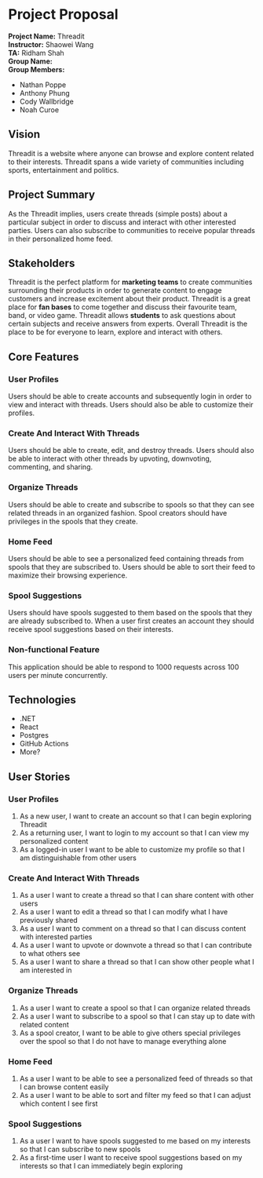 # Project Proposal

**Project Name:** Threadit  
**Instructor:** Shaowei Wang  
**TA:** Ridham Shah  
**Group Name:** <insert>  
**Group Members:**
- Nathan Poppe
- Anthony Phung
- Cody Wallbridge
- Noah Curoe

## Vision

Threadit is a website where anyone can browse and explore content related to their interests. Threadit spans a wide variety of communities including sports, entertainment and politics. 

## Project Summary

As the Threadit implies, users create threads (simple posts) about a particular subject in order to discuss and interact with other interested parties. Users can also subscribe to communities to receive popular threads in their personalized home feed.

## Stakeholders

Threadit is the perfect platform for **marketing teams** to create communities surrounding their products in order to generate content to engage customers and increase excitement about their product. Threadit is a great place for **fan bases** to come together and discuss their favourite team, band, or video game. Threadit allows **students** to ask questions about certain subjects and receive answers from experts. Overall Threadit is the place to be for everyone to learn, explore and interact with others.

## Core Features

### User Profiles

Users should be able to create accounts and subsequently login in order to view and interact with threads. Users should also be able to customize their profiles.

### Create And Interact With Threads

Users should be able to create, edit, and destroy threads. Users should also be able to interact with other threads by upvoting, downvoting, commenting, and sharing.

### Organize Threads

Users should be able to create and subscribe to spools so that they can see related threads in an organized fashion. Spool creators should have privileges in the spools that they create.

### Home Feed

Users should be able to see a personalized feed containing threads from spools that they are subscribed to. Users should be able to sort their feed to maximize their browsing experience.

### Spool Suggestions

Users should have spools suggested to them based on the spools that they are already subscribed to. When a user first creates an account they should receive spool suggestions based on their interests.

### Non-functional Feature

This application should be able to respond to 1000 requests across 100 users per minute concurrently.


## Technologies

- .NET
- React
- Postgres
- GitHub Actions
- More?

## User Stories

### User Profiles

1. As a new user, I want to create an account so that I can begin exploring Threadit
2. As a returning user, I want to login to my account so that I can view my personalized content
3. As a logged-in user I want to be able to customize my profile so that I am distinguishable from other users

### Create And Interact With Threads

1. As a user I want to create a thread so that I can share content with other users
2. As a user I want to edit a thread so that I can modify what I have previously shared
3. As a user I want to comment on a thread so that I can discuss content with interested parties
4. As a user I want to upvote or downvote a thread so that I can contribute to what others see
5. As a user I want to share a thread so that I can show other people what I am interested in

### Organize Threads

1. As a user I want to create a spool so that I can organize related threads
2. As a user I want to subscribe to a spool so that I can stay up to date with related content
3. As a spool creator, I want to be able to give others special privileges over the spool so that I do not have to manage everything alone

### Home Feed

1. As a user I want to be able to see a personalized feed of threads so that I can browse content easily
2. As a user I want to be able to sort and filter my feed so that I can adjust which content I see first

### Spool Suggestions

1. As a user I want to have spools suggested to me based on my interests so that I can subscribe to new spools
2. As a first-time user I want to receive spool suggestions based on my interests so that I can immediately begin exploring
